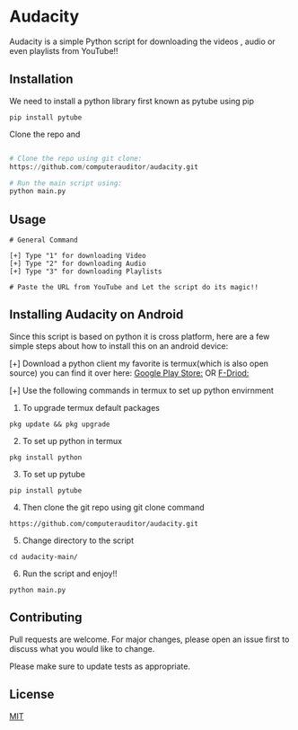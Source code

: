 # Audacity

Audacity is a simple Python script for downloading the videos , audio or even playlists from YouTube!!


## Installation

We need to install a python library first known as pytube using pip

```pip
pip install pytube
```
Clone the repo and 

```python

# Clone the repo using git clone:
https://github.com/computerauditor/audacity.git

# Run the main script using:
python main.py

```
## Usage

```
# General Command

[+] Type "1" for downloading Video
[+] Type "2" for downloading Audio
[+] Type "3" for downloading Playlists

# Paste the URL from YouTube and Let the script do its magic!!

```

## Installing Audacity on Android

Since this script is based on python it is cross platform, here are a few simple steps about how to install this on an android device:

[+] Download a python client my favorite is termux(which is also open source) you can find it over here:
[Google Play Store:](https://play.google.com/store/apps/details?id=com.termux&hl=en_IN&gl=US)
OR
[F-Driod:](https://f-droid.org/en/packages/com.termux/)

[+] Use the following commands in termux to set up python envirnment

1. To upgrade termux default packages 
```
pkg update && pkg upgrade
```
2. To set up python in termux
```
pkg install python
```
3. To set up pytube 
```
pip install pytube
```
4. Then clone the git repo using git clone command
```
https://github.com/computerauditor/audacity.git
```
5. Change directory to the script
```
cd audacity-main/
```
6. Run the script and enjoy!!
```
python main.py
```

## Contributing

Pull requests are welcome. For major changes, please open an issue first
to discuss what you would like to change.

Please make sure to update tests as appropriate.

## License

[MIT](url)
